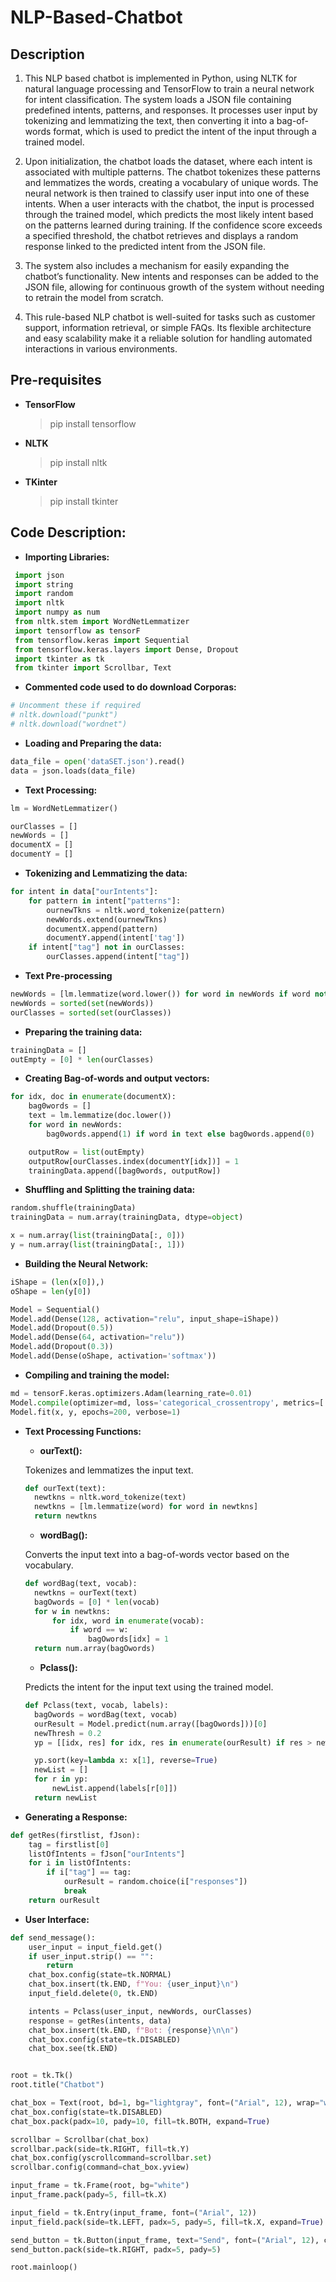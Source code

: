 # NLP-Based-Chatbot

## Description

1. This NLP based chatbot is implemented in Python, using NLTK for natural language processing and TensorFlow to train a neural network for intent classification. The system loads a JSON file containing predefined intents, patterns, and responses. It processes user input by tokenizing and lemmatizing the text, then converting it into a bag-of-words format, which is used to predict the intent of the input through a trained model.

2. Upon initialization, the chatbot loads the dataset, where each intent is associated with multiple patterns. The chatbot tokenizes these patterns and lemmatizes the words, creating a vocabulary of unique words. The neural network is then trained to classify user input into one of these intents. 
When a user interacts with the chatbot, the input is processed through the trained model, which predicts the most likely intent based on the patterns learned during training. If the confidence score exceeds a specified threshold, the chatbot retrieves and displays a random response linked to the predicted intent from the JSON file.

3. The system also includes a mechanism for easily expanding the chatbot’s functionality. New intents and responses can be added to the JSON file, allowing for continuous growth of the system without needing to retrain the model from scratch.

4. This rule-based NLP chatbot is well-suited for tasks such as customer support, information retrieval, or simple FAQs. Its flexible architecture and easy scalability make it a reliable solution for handling automated interactions in various environments.


## Pre-requisites

- **TensorFlow**
  > pip install tensorflow

- **NLTK**
  > pip install nltk

- **TKinter**
  > pip install tkinter


## Code Description:

- **Importing Libraries:**

 ```python
  import json
  import string
  import random
  import nltk
  import numpy as num
  from nltk.stem import WordNetLemmatizer
  import tensorflow as tensorF
  from tensorflow.keras import Sequential
  from tensorflow.keras.layers import Dense, Dropout
  import tkinter as tk
  from tkinter import Scrollbar, Text
```


- **Commented code used to do download Corporas:**

```python
# Uncomment these if required
# nltk.download("punkt")
# nltk.download("wordnet")
```

- **Loading and Preparing the data:**

```python
data_file = open('dataSET.json').read()
data = json.loads(data_file)
```


- **Text Processing:**

```python
lm = WordNetLemmatizer()

ourClasses = []
newWords = []
documentX = []
documentY = []
```

- **Tokenizing and Lemmatizing the data:**

```python
for intent in data["ourIntents"]:
    for pattern in intent["patterns"]:
        ournewTkns = nltk.word_tokenize(pattern)
        newWords.extend(ournewTkns)
        documentX.append(pattern)
        documentY.append(intent['tag'])
    if intent["tag"] not in ourClasses:
        ourClasses.append(intent["tag"])
```


- **Text Pre-processing**

```python
newWords = [lm.lemmatize(word.lower()) for word in newWords if word not in string.punctuation]
newWords = sorted(set(newWords))
ourClasses = sorted(set(ourClasses))
```

- **Preparing the training data:**

```python
trainingData = []
outEmpty = [0] * len(ourClasses)
```

- **Creating Bag-of-words and output vectors:**

```python
for idx, doc in enumerate(documentX):
    bag0words = []
    text = lm.lemmatize(doc.lower())
    for word in newWords:
        bag0words.append(1) if word in text else bag0words.append(0)

    outputRow = list(outEmpty)
    outputRow[ourClasses.index(documentY[idx])] = 1
    trainingData.append([bag0words, outputRow])
```

- **Shuffling and Splitting the training data:**

```python
random.shuffle(trainingData)
trainingData = num.array(trainingData, dtype=object)

x = num.array(list(trainingData[:, 0]))
y = num.array(list(trainingData[:, 1]))
```

- **Building the Neural Network:**

```python
iShape = (len(x[0]),)
oShape = len(y[0])

Model = Sequential()
Model.add(Dense(128, activation="relu", input_shape=iShape))
Model.add(Dropout(0.5))
Model.add(Dense(64, activation="relu"))
Model.add(Dropout(0.3))
Model.add(Dense(oShape, activation='softmax'))
```

- **Compiling and training the model:**

```python
md = tensorF.keras.optimizers.Adam(learning_rate=0.01)
Model.compile(optimizer=md, loss='categorical_crossentropy', metrics=['accuracy'])
Model.fit(x, y, epochs=200, verbose=1)
```

- **Text Processing Functions:**
  
  - **ourText():**
 
  Tokenizes and lemmatizes the input text.
  
  ```python
  def ourText(text):
    newtkns = nltk.word_tokenize(text)
    newtkns = [lm.lemmatize(word) for word in newtkns]
    return newtkns
  ```

  - **wordBag():**
 
  Converts the input text into a bag-of-words vector based on the vocabulary.
  
  ```python
  def wordBag(text, vocab):
    newtkns = ourText(text)
    bagOwords = [0] * len(vocab)
    for w in newtkns:
        for idx, word in enumerate(vocab):
            if word == w:
                bagOwords[idx] = 1
    return num.array(bagOwords)
  ```

  - **Pclass():**
 
  Predicts the intent for the input text using the trained model.
  
  ```python
  def Pclass(text, vocab, labels):
    bagOwords = wordBag(text, vocab)
    ourResult = Model.predict(num.array([bagOwords]))[0]
    newThresh = 0.2
    yp = [[idx, res] for idx, res in enumerate(ourResult) if res > newThresh]

    yp.sort(key=lambda x: x[1], reverse=True)
    newList = []
    for r in yp:
        newList.append(labels[r[0]])
    return newList
  ```

- **Generating a Response:**

```python
def getRes(firstlist, fJson):
    tag = firstlist[0]
    listOfIntents = fJson["ourIntents"]
    for i in listOfIntents:
        if i["tag"] == tag:
            ourResult = random.choice(i["responses"])
            break
    return ourResult
```

- **User Interface:**

```python
def send_message():
    user_input = input_field.get()
    if user_input.strip() == "":
        return
    chat_box.config(state=tk.NORMAL)
    chat_box.insert(tk.END, f"You: {user_input}\n")
    input_field.delete(0, tk.END)

    intents = Pclass(user_input, newWords, ourClasses)
    response = getRes(intents, data)
    chat_box.insert(tk.END, f"Bot: {response}\n\n")
    chat_box.config(state=tk.DISABLED)
    chat_box.see(tk.END)


root = tk.Tk()
root.title("Chatbot")

chat_box = Text(root, bd=1, bg="lightgray", font=("Arial", 12), wrap="word")
chat_box.config(state=tk.DISABLED)
chat_box.pack(padx=10, pady=10, fill=tk.BOTH, expand=True)

scrollbar = Scrollbar(chat_box)
scrollbar.pack(side=tk.RIGHT, fill=tk.Y)
chat_box.config(yscrollcommand=scrollbar.set)
scrollbar.config(command=chat_box.yview)

input_frame = tk.Frame(root, bg="white")
input_frame.pack(pady=5, fill=tk.X)

input_field = tk.Entry(input_frame, font=("Arial", 12))
input_field.pack(side=tk.LEFT, padx=5, pady=5, fill=tk.X, expand=True)

send_button = tk.Button(input_frame, text="Send", font=("Arial", 12), command=send_message)
send_button.pack(side=tk.RIGHT, padx=5, pady=5)

root.mainloop()
```

  
